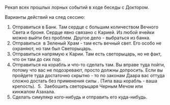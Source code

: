 Рекап всех прошлых лорных событий в ходе беседы с Доктором.



Варианты действий на след сессию: 
1. Отправиться в Банк. Там сердце с большим количеством Вечного Света и броня. Сердце явно связано с Карией. Из любой ячейки можно выйти без проблем. Другое дело - выбраться из банка.
2. Отправиться  в Зеленый Храм - там есть вечный свет. Его особо не охраняют, но там был Светорыцарь.
3. Отправиться напрямую к Карии. Там есть светорыцарь, но не факт, что он там до сих пор. 
4. Отправиться на корабль и что-то сделать там. Вы вправе туда пойти, потому что вас не подозревают, просто должны допросить. Если вы пройдете туда достаточно скрытно - то по законам Даара вас оттуда сложно достать без применения силы . (Типа ваш корабль - ваша крепость). 
5.  Заебошить светорыцаря Черным Мечом или кинжалом Азахала. 
6. Сделать симулякр кого-нибудь и отправить его куда-нибудь.

